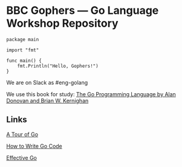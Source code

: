 # BBC Gophers — Go Language Workshop Repository

```
package main

import "fmt"

func main() {
	fmt.Println("Hello, Gophers!")
}
```

We are on Slack as #eng-golang

We use this book for study: [The Go Programming Language by Alan Donovan and Brian W. Kernighan](https://www.amazon.co.uk/Programming-Language-Addison-Wesley-Professional-Computing/dp/0134190440/)

## Links

[A Tour of Go](https://tour.golang.org/welcome/1)

[How to Write Go Code](https://golang.org/doc/code.html)

[Effective Go](https://golang.org/doc/effective_go.html)



